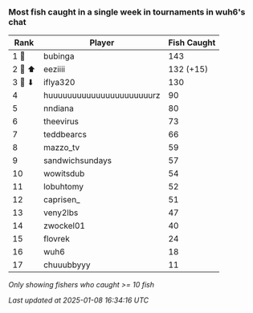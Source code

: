 ### Most fish caught in a single week in tournaments in wuh6's chat
| Rank | Player | Fish Caught |
|------|--------|-----------|
| 1 🥇  | bubinga  | 143 |
| 2 🥈 ⬆ | eeziiii  | 132 (+15) |
| 3 🥉 ⬇ | iflya320  | 130 |
| 4  | huuuuuuuuuuuuuuuuuuuuuurz  | 90 |
| 5  | nndiana  | 80 |
| 6  | theevirus  | 73 |
| 7  | teddbearcs  | 66 |
| 8  | mazzo_tv  | 59 |
| 9  | sandwichsundays  | 57 |
| 10  | wowitsdub  | 54 |
| 11  | lobuhtomy  | 52 |
| 12  | caprisen_  | 51 |
| 13  | veny2lbs  | 47 |
| 14  | zwockel01  | 40 |
| 15  | flovrek  | 24 |
| 16  | wuh6  | 18 |
| 17  | chuuubbyyy  | 11 |

_Only showing fishers who caught >= 10 fish_

_Last updated at 2025-01-08 16:34:16 UTC_